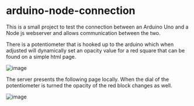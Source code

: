 # arduino-node-connection
This is a small project to test the connection between an Arduino Uno and a Node js webserver and allows communication between the two.

There is a potentiometer that is hooked up to the arduino which when adjusted will dynamically set an opacity value for a red square that can be found on a simple html page. 

![image](https://user-images.githubusercontent.com/28007434/121072279-48e52080-c7d1-11eb-9c81-969544424203.png)

The server presents the following page locally. When the dial of the potentiometer is turned the opacity of the red block changes as well.

![image](https://user-images.githubusercontent.com/28007434/121072351-64502b80-c7d1-11eb-9ef4-6f149487ff00.png)
